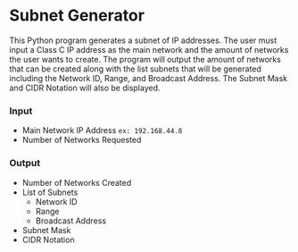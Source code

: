# Subnet Generator

This Python program generates a subnet of IP addresses. The user must input a Class C IP address as the main network and the amount of networks the user wants to create. The program will output the amount of networks that can be created along with the list subnets that will be generated including the Network ID, Range, and Broadcast Address. The Subnet Mask and CIDR Notation will also be displayed.

### Input
- Main Network IP Address `ex: 192.168.44.8`
- Number of Networks Requested

### Output
- Number of Networks Created
- List of Subnets
  - Network ID
  - Range
  - Broadcast Address
- Subnet Mask
- CIDR Notation
